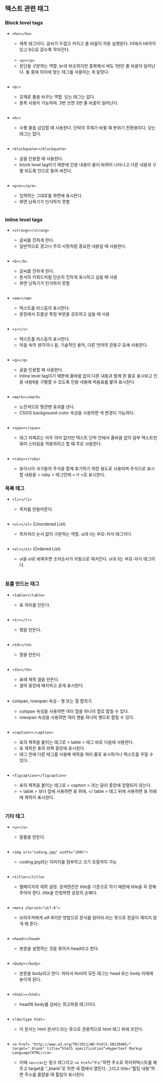 ## 텍스트 관련 태그

### Block level tags
- `<hn></hn>`
	* 제목 태그이다. 글씨가 두껍고 커지고 줄 바꿈이 자동 실행된다. h1에서 h6까지 있고 6으로 갈수록 작아진다.
	<br>
	
	- `<p></p>`
	* 문단을 구분하는 역할. br과 비슷하지만 중복해서 써도 1번만 줄 바꿈이 일어난다. 둘 중에 의미에 맞는 태그를 사용하는 게 알맞다.
	<br>

- `<br>`
	* 강제로 줄을 바꾸는 역할. 닫는 태그는 없다. 
	* 중복 사용이 가능하며. 3번 쓰면 3번 줄 바꿈이 일어난다.
	<br>

- `<hr>`
	* 수평 줄을 삽입할 때 사용한다. 단락의 주제가 바뀔 때 분위기 전환용이다. 닫는 태그는 없다.
	<br>

- `<blockquote></blockquote>`
	* 글을 인용할 때 사용한다.
	* block level tag이기 때문에 인용 내용이 줄이 바뀌어 나타나고 다른 내용과 구별 되도록 안으로 들여 써진다.
	<br>

- `<pre></pre>`
	* 입력하는 그대로를 화면에 표시한다.
	* 화면 낭독기가 인식하지 못함
	<br>
	
### Inline level tags
- `<strong></strong>`
	* 글씨를 진하게 한다.
	* 일반적으로 경고나 주의 사항처럼 중요한 내용일 때 사용한다.
	<br>

- `<b></b>`
	* 글씨를 진하게 한다.
	* 문서의 키워드처럼 단순히 진하게 표시하고 싶을 때 사용
	* 화면 낭독기가 인식하지 못함
	<br>

- `<em></em>`
	* 텍스트를 비스듬히 표시한다.
	* 문장에서 흐름상 특정 부분을 강조하고 싶을 때 사용
	<br>

- `<i></i>`
	* 텍스트를 비스듬히 표시한다.
	* 마음 속의 생각이나 꿈, 기술적인 용어, 다른 언어의 관용구 등에 사용한다.
	<br>

- `<q></q>`
	* 글을 인용할 때 사용한다.
	* Inline level tag이기 때문에 줄바꿈 없이 다른 내용과 함께 한 줄로 표시되고 인용 내용6을 구별할 수 있도록 인용 내용에 따옴표를 붙여 표시한다.
	<br>

- `<mark></mark>`
	* 노란색으로 형관펜 효과를 낸다.
	* CSS의 background-color 속성을 사용하면 색 변경이 가능하다.
	<br>

- `<span></span>`
	* 태그 자체로는 아무 의미 없지만 텍스트 단락 안에서 줄바꿈 없이 일부 텍스트만 묶어 스타일을 적용하려고 할 떄 주로 사용한다.
	<br>

- `<ruby></ruby>`
	* 동아시아 국가들의 주석을 함께 표기하기 위한 용도로 사용되며 주석으로 표시할 내용을 < ruby > 태그안에 < rt >로 표시한다. 

### 목록 태그
- `<li></li>`
	* 목차를 만들어준다.
	<br>

- `<ul></ul>` (Unordered List)
	* 목차끼리 순서 없이 구분하는 역할. ul과 li는 부모-자식 태그이다.
	<br>

- `<ol></ol>` (Ordered List)
	* ul을 ol로 바꿔주면 숫자순서가 자동으로 매겨진다. ol과 li는 부모-자식 태그이다. 
	<br>

### 표를 만드는 태그
- `<table></table>`
	* 표 자리를 만든다.
	<br>

- `<tr></tr>`
	* 행을 만든다.
	<br>

- `<td></td>`
	* 열을 만든다.
	<br>

- `<th></th>`
	* 표에 제목 셀을 만든다. 
	* 셀의 중앙에 배치하고 굵게 표시한다.
	<br>

- colspan, rowspan 속성 - 행 또는 열 합치기
	* colspan 속성을 사용하면 여러 열을 하나의 열로 합칠 수 있다.
	* rowspan 속성을 사용하면 여러 행을 하나의 행으로 합칠 수 있다.
	<br>

- `<caption></caption>` 
	* 표의 제목을 붙이는 태그로  < table > 태그 바로 다음에 사용한다. 
	* 표 제목은 표의 위쪽 중앙에 표시된다.
	* 태그 안에 다른 태그를 사용해 제목을 여러 줄로 표시하거나 텍스트를 꾸밀 수 있다.
	<br>

- `<figcaption></figcaption>`
	* 표의 제목을 붙이는 태그로 < caption > 과는 달리 중앙에 정렬되지 않는다.
	* < table > 보다 앞에 사용하면 표 위에, </ table > 태그 뒤에 사용하면 표 아래에 제목이 표시된다.
	<br>

### 기타 태그
- `<u></u>`
	* 밑줄을 만든다.
	<br>

- `<img src="coding.jpg" width="100%">`
	* coding.jpg라는 이미지를 첨부하고 크기 조절까지 가능
	<br>

- `<title></title>`
	* 웹페이지의 제목 설정. 검색엔진은 title을 기준으로 하기 때문에 title을 꼭 정해주어야 한다. title을 안정하면 굉장히 손해다.
	<br>

- `<meta charset="utf-8">`
	* 브라우저에게 utf-8이란 방법으로 문서를 읽어라.라는 뜻으로 한글이 깨지지 않게 해 준다.
	<br>

- `<head></head>`
	* 본문을 설명하는 것을 묶어서 head라고 한다.
	<br>

- `<body></body>`
	* 본문을 body라고 한다. 따라서 html의 모든 태그는 head 또는 body 아래에 놓이게 된다.
	<br>

- `<html></html>`
	* head와 body를 감싸는 최고위층 태그이다.
	<br>

- `<!doctype html>`
	* 이 문서는 html 문서다.라는 뜻으로 관용적으로 html 태그 위에 쓰인다.
	<br>

- `<a href= "http://www.w3.org/TR/2011/WD-html5-20110405/" target="_blank" title=“html5 specification“>Hypertext Markup Language(HTML)</a>`
	* 이때 `<a></a>`는 링크 태그이고 `<a href=“주소”`하면 주소로 하이퍼텍스트를 해주고 target을 “_blank”로 하면 새 탭에서 열린다. 그리고 title=“툴팁 내용”하면 주소를 올렸을 때 툴팁이 표시된다.
